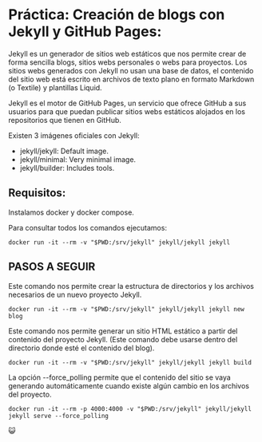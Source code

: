 # Práctica: Creación de blogs con Jekyll y GitHub Pages: 

Jekyll es un generador de sitios web estáticos que nos permite crear de forma sencilla blogs, sitios webs personales o webs para proyectos. Los sitios webs generados con Jekyll no usan una base de datos, el contenido del sitio web está escrito en archivos de texto plano en formato Markdown (o Textile) y plantillas Liquid.

Jekyll es el motor de GitHub Pages, un servicio que ofrece GitHub a sus usuarios para que puedan publicar sitios webs estáticos alojados en los repositorios que tienen en GitHub.

Existen 3 imágenes oficiales con Jekyll:

- jekyll/jekyll: Default image.
- jekyll/minimal: Very minimal image.
- jekyll/builder: Includes tools.

## Requisitos: 
Instalamos docker y docker compose.

Para consultar todos los comandos ejecutamos: 
```
docker run -it --rm -v "$PWD:/srv/jekyll" jekyll/jekyll jekyll
```
## PASOS A SEGUIR

Este comando nos permite crear la estructura de directorios y los archivos necesarios de un nuevo proyecto Jekyll.
```
docker run -it --rm -v "$PWD:/srv/jekyll" jekyll/jekyll jekyll new blog
```

Este comando nos permite generar un sitio HTML estático a partir del contenido del proyecto Jekyll. (Este comando debe usarse dentro del directorio donde esté el contenido del blog).
```
docker run -it --rm -v "$PWD:/srv/jekyll" jekyll/jekyll jekyll build
```
La opción --force_polling permite que el contenido del sitio se vaya generando automáticamente cuando existe algún cambio en los archivos del proyecto.
```
docker run -it --rm -p 4000:4000 -v "$PWD:/srv/jekyll" jekyll/jekyll jekyll serve --force_polling
```
:smiley_cat: